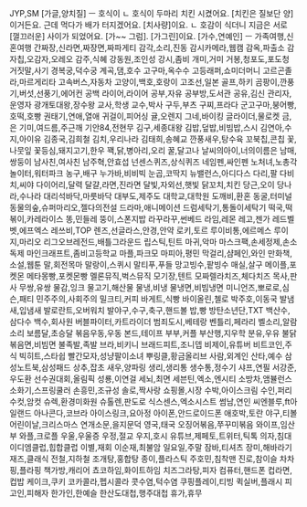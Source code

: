 JYP,SM
[가글,양치질] ㅡ 호식이
	ㄴ 호식이 두마리 치킨 시켰어요. [치킨은 질보단 양]이거든요. 근데 먹다가 배가 터지겠어요. [치사량]이요.
	ㄴ 호감이 식더니 지금은 서로 [껄끄러운] 사이가 되었어요. [가~~ 그럼]. [가그린]이요.
[가수,연예인] ㅡ 
가족여행,신혼여행
간짜장,신라면,짜장면,짜파게티
감각,소리,진동
감시카메라,웹캠
감옥,파출소
감자칩,오감자,오레오
감주,식혜
강동원,조인성
강시,좀비
개미,거미
거봉,청포도,포도청
거짓말,사기
경복궁,덕수궁
계곡,댐,호수
고구마,옥수수
고등래퍼,쇼미더머니
고르곤졸라,마르게리타
고속버스,자동차
고양이,백호,호랑이
고조선,일본
골프,하키
곰팡이,깐풍기,버섯,선풍기,에어컨
공백 라이어,라이어
공부,자유
공부방,도서관
공유,김신
관리자,운영자
광개토대왕,장수왕
교사,학생
교수,박사
구두,부츠
구찌,프라다
군고구마,붕어빵,호떡,호빵
권태기,연애,열애
귀걸이,피어싱
귤,오렌지
그네,바이킹
글라이더,물로켓
금,은
기미,여드름,주근깨
기안84,전현무
김구,세종대왕
김밥,덮밥,비빔밥,스시
김연아,수지,아이유
김종국,김희철
김치,우리나라
김태희,송혜교
깐풍새우,탕수육
꼬북칩,콘칩
꽃,나뭇잎
꽃등심,돼지고기,한우
꽥,닭,병아리,오리
꿀,달고나
날씨의아이,너의이름은
남매,쌍둥이
남사친,여사친
남주혁,안효섭
넌센스퀴즈,상식퀴즈
네임펜,싸인펜
노처녀,노총각
놀이터,워터파크
농구,배구
누가바,비비빅
눈곱,코딱지
뉴밸런스,아디다스
다리,팔
다비치,씨야
다이어리,달력
달걀,라면,진라면
달빛,자외선,햇빛
닭꼬치,치킨
당근,오이
당나라,수나라
대리석바닥,마룻바닥
대부도,제주도
대학교,대학원
도깨비,환혼
동굴,터미널
동물의숲,슈퍼마리오,젤다의전설
드라마,애니메이션
드럼세탁기,통돌이세탁기
떡국,떡볶이,카레라이스
똥,민들레
뚱이,스폰지밥
라꾸라꾸,썬베드
라임,레몬
레고,젠가
레드벨벳,에프엑스
레쓰비,TOP
렌즈,선글라스,안경,안약
로키,토르
루이비통,에르메스
루이지,마리오
리그오브레전드,배틀그라운드
립스틱,틴트
마귀,악마
마스크팩,손세정제,손소독제
마인크래프트,좀비고등학교
마플,파크모
마피아,평민
막걸리,샴페인,와인
만화책,소설,웹툰
말,회전목마
말랑이,스퀴시
말티푸,푸들
망고빙수,팥빙수
매실,살구
메이플,포켓몬
메타몽빵,포켓몬빵
멜론뮤직,벅스뮤직
모기장,텐트
모짜렐라치즈,체다치즈
목사,판사
무쌍,유쌍
물감,잉크
물고기,해산물
물냉,비냉
물냉면,비빔냉면
미니언즈,뽀로로,심슨,패티
민주주의,사회주의
밀크티,커피
바게트,식빵
바이올린,첼로
박주호,이동국
발냄새,입냄새
발로란트,오버워치
발야구,수구,축구,핸드볼
밥,빵
방탄소년단,TXT
백산수,삼다수
백수,회사원
버블파이터,카트라이더
범죄도시,베테랑
벤틀리,페라리
벨소리,알람소리
보름달,초승달
볶음우동,우동
본드,테이프
부부,커플
부산행,지우학
분유,우유
불닭볶음면,비빔면
불족발,족발
브라,비키니
브래드피트,조니뎁
비제이,유튜버
비트코인,주식
빅히트,스타쉽
빨간모자,성냥팔이소녀
뿌링클,황금올리브
사람,외계인
산타,예수
삼성노트북,삼성패드
상추,잡초
새우,양파링
생리,생리통
생수통,정수기
샤프,연필
서강준,우도환
선수권대회,올림픽
성룡,이연걸
세뇌,최면
세븐틴,엑소,엔시티
소방차,앰뷸런스
소화기,스프링쿨러
손흥민,조규성
솔로,짝사랑
쇼핑몰,시장
수박,아이스크림
수인,퍼리
수컷,암컷
슈렉,환경미화원
슈톨렌,판도로
식스센스,엑소시스트
썸남,연인
씨엔블루,ft아일랜드
아나콘다,코브라
아이스링크,요아정
아이폰,안드로이드폰
애호박,토란
야구,티볼
어린이날,크리스마스
연개소문,을지문덕
영국,태국
오징어볶음,쭈꾸미볶음
와이프,임산부
와플,크로플
우울,우울증
우정,절교
우지,호시
유튜브,제페토,트위터,틱톡
의자,침대
이디엠클럽,힙합클럽
이별,재회
이순재,최불암
일요일,주말
잠바,티셔츠
장미,해바라기
재즈,클래식
전철,지하철
조개탕,홍합탕
종이,플라스틱
주호민,침착맨
진로,참이슬
차차핑,플라핑
책가방,캐리어
쵸코하임,화이트하임
치즈그라탕,피자
컴퓨터,핸드폰
컵라면,컵밥
케이크,쿠키
코카콜라,펩시콜라
콧수염,턱수염
쿠핑플레이,티빙
퀵실버,플래시
피고인,피해자
한가인,한예슬
한산도대첩,행주대첩
휴가,휴무